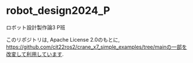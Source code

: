 # robot_design2024_P
ロボット設計製作論3 P班

このリポジトリは, Apache License 2.0のもとに, https://github.com/cit22ros2/crane_x7_simple_examples/tree/mainの一部を改変して利用しています. 
